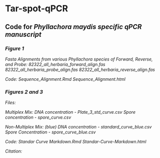 # Tar-spot-qPCR
## Code for <i>Phyllachora maydis<i> specific qPCR manuscript
### Figure 1
Fasta Alignments from various Phyllachora species of Forward, Reverse, and Probe:
82322_all_herbaria_forward_align.fas
82322_all_herbaria_probe_align.fas
82322_all_herbaria_reverse_align.fas

Code:
Sequence_Alignment.Rmd
Sequence_Alignment.html

### Figures 2 and 3
Files:

Multiplex Mix:
DNA concentration - Plate_3_std_curve.csv
Spore concentration - spore_curve.csv

Non-Multiplex Mix: (blue)
DNA concentration - standard_curve_blue.csv
Spore Concentration - spore_curve_blue.csv

Code:
Standar Curve Markdown.Rmd
Standar-Curve-Markdown.html

Citation:

